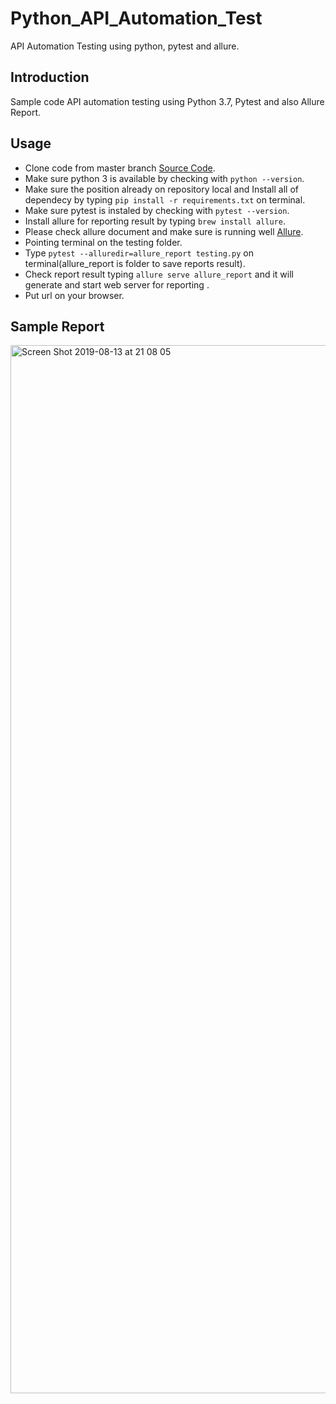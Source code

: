 # Python_API_Automation_Test
API Automation Testing using python, pytest and allure.

Introduction
------------
Sample code API automation testing using Python 3.7, Pytest and also Allure Report.

Usage
-----
  * Clone code from master branch [Source Code](https://github.com/monicadanesa/Python_API_Automation.git).
  * Make sure python 3 is available by checking with  `python --version`.
  * Make sure the position already on repository local and Install all of dependecy by typing `pip install -r requirements.txt` on terminal.
 * Make sure pytest is instaled by checking with `pytest --version`.
 * Install allure for reporting result by typing `brew install allure`.
 * Please check allure document and make sure is running well [Allure](https://docs.qameta.io/allure/).
 * Pointing terminal on the testing folder.
 * Type `pytest --alluredir=allure_report testing.py` on terminal(allure_report is folder to save reports result).
 * Check report result typing `allure serve allure_report` and it will generate and start web server for reporting .
 * Put url on your browser.

Sample Report
-----
<img width="1677" alt="Screen Shot 2019-08-13 at 21 08 05" src="https://user-images.githubusercontent.com/23183123/62948442-89122c80-be0e-11e9-85be-dca27bf04395.png">

